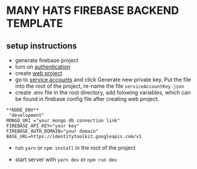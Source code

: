# MANY HATS FIREBASE BACKEND TEMPLATE

## setup instructions

- generate firebase project
- turn on [authentication](https://console.firebase.google.com/project/_/authentication/providers)
- create [web project](https://console.firebase.google.com/project/_/overview)
- go to [service accounts](https://console.firebase.google.com/project/_/settings/serviceaccounts/adminsdk) and click Generate new private key. Put the file into the root of the project, re-name the file `serviceAccountKey.json`
- create .env file in the root directory, add folowing variables, which can be found in firebase config file after creating web project.

```
**NODE_ENV**
 "development"
MONGO_URI ="your mongo db connection link"
FIREBASE_API_KEY="your key"
FIREBASE_AUTH_DOMAIN="your domain"
BASE_URL=https://identitytoolkit.googleapis.com/v1
```

- run `yarn` or `npm install` in the root of the project

- start server with `yarn dev` or `npm run dev`
